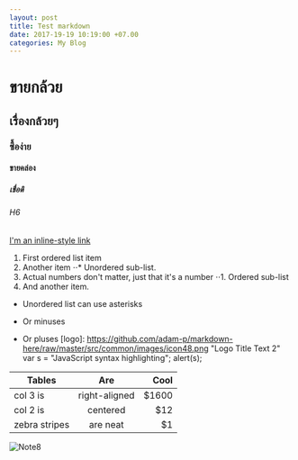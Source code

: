 ```yaml
---
layout: post
title: Test markdown
date: 2017-19-19 10:19:00 +07.00
categories: My Blog
---
```


# ขายกล้วย
## เรื่องกล้วยๆ
### ซื้อง่าย
#### ขายคล่อง
##### เชื่อดิ
###### H6
[I'm an inline-style link](https://www.nanagarden.com/tag/%E0%B8%81%E0%B8%A5%E0%B9%89%E0%B8%A7%E0%B8%A2)
1. First ordered list item
2. Another item
⋅⋅* Unordered sub-list. 
1. Actual numbers don't matter, just that it's a number
⋅⋅1. Ordered sub-list
4. And another item.
* Unordered list can use asterisks
- Or minuses
+ Or pluses
[logo]: https://github.com/adam-p/markdown-here/raw/master/src/common/images/icon48.png "Logo Title Text 2"
var s = "JavaScript syntax highlighting";
alert(s);

| Tables        | Are           | Cool  |
| ------------- |:-------------:| -----:|
| col 3 is      | right-aligned | $1600 |
| col 2 is      | centered      |   $12 |
| zebra stripes | are neat      |    $1 |
![Note8](http://cdn.gsmarena.com/imgroot/news/17/03/note8-galaxy-model-revealed/-728w2/gsmarena_002.jpg)
